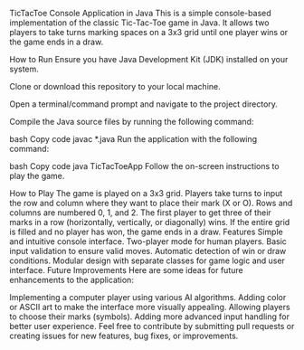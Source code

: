 TicTacToe Console Application in Java
This is a simple console-based implementation of the classic Tic-Tac-Toe game in Java. It allows two players to take turns marking spaces on a 3x3 grid until one player wins or the game ends in a draw.

How to Run
Ensure you have Java Development Kit (JDK) installed on your system.

Clone or download this repository to your local machine.

Open a terminal/command prompt and navigate to the project directory.

Compile the Java source files by running the following command:

bash
Copy code
javac *.java
Run the application with the following command:

bash
Copy code
java TicTacToeApp
Follow the on-screen instructions to play the game.

How to Play
The game is played on a 3x3 grid.
Players take turns to input the row and column where they want to place their mark (X or O).
Rows and columns are numbered 0, 1, and 2.
The first player to get three of their marks in a row (horizontally, vertically, or diagonally) wins.
If the entire grid is filled and no player has won, the game ends in a draw.
Features
Simple and intuitive console interface.
Two-player mode for human players.
Basic input validation to ensure valid moves.
Automatic detection of win or draw conditions.
Modular design with separate classes for game logic and user interface.
Future Improvements
Here are some ideas for future enhancements to the application:

Implementing a computer player using various AI algorithms.
Adding color or ASCII art to make the interface more visually appealing.
Allowing players to choose their marks (symbols).
Adding more advanced input handling for better user experience.
Feel free to contribute by submitting pull requests or creating issues for new features, bug fixes, or improvements.
